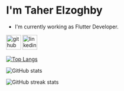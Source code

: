# I'm Taher Elzoghby

-  I'm currently working as Flutter Developer. 


[<img src='https://cdn.jsdelivr.net/npm/simple-icons@3.0.1/icons/github.svg' alt='github' height='40'>](https://github.com/taherElzoghby27)  [<img src='https://cdn.jsdelivr.net/npm/simple-icons@3.0.1/icons/linkedin.svg' alt='linkedin' height='40'>](https://www.linkedin.com/in/https://www.linkedin.com/in/taher-elzoghby-99499b231//)  

[![Top Langs](https://github-readme-stats.vercel.app/api/top-langs/?username=taherElzoghby27)](https://github.com/anuraghazra/github-readme-stats)

![GitHub stats](https://github-readme-stats.vercel.app/api?username=taherElzoghby27&show_icons=true)  

![GitHub streak stats](https://streak-stats.demolab.com/?user=taherElzoghby27)  

